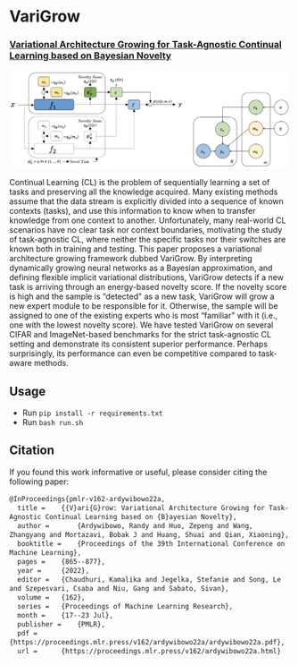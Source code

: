 # VariGrow
### [Variational Architecture Growing for Task-Agnostic Continual Learning based on Bayesian Novelty](https://proceedings.mlr.press/v162/ardywibowo22a.html)

![Architecture Diagram](./images/diagram.png)

Continual Learning (CL) is the problem of sequentially learning a set of tasks and preserving all the knowledge acquired. Many existing methods assume that the data stream is explicitly divided into a sequence of known contexts (tasks), and use this information to know when to transfer knowledge from one context to another. Unfortunately, many real-world CL scenarios have no clear task nor context boundaries, motivating the study of task-agnostic CL, where neither the specific tasks nor their switches are known both in training and testing. This paper proposes a variational architecture growing framework dubbed VariGrow. By interpreting dynamically growing neural networks as a Bayesian approximation, and defining flexible implicit variational distributions, VariGrow detects if a new task is arriving through an energy-based novelty score. If the novelty score is high and the sample is “detected" as a new task, VariGrow will grow a new expert module to be responsible for it. Otherwise, the sample will be assigned to one of the existing experts who is most “familiar" with it (i.e., one with the lowest novelty score). We have tested VariGrow on several CIFAR and ImageNet-based benchmarks for the strict task-agnostic CL setting and demonstrate its consistent superior performance. Perhaps surprisingly, its performance can even be competitive compared to task-aware methods.

## Usage

- Run `pip install -r requirements.txt`
- Run `bash run.sh`

## Citation

If you found this work informative or useful, please consider citing the following paper:

```
@InProceedings{pmlr-v162-ardywibowo22a,
  title = 	 {{V}ari{G}row: Variational Architecture Growing for Task-Agnostic Continual Learning based on {B}ayesian Novelty},
  author =       {Ardywibowo, Randy and Huo, Zepeng and Wang, Zhangyang and Mortazavi, Bobak J and Huang, Shuai and Qian, Xiaoning},
  booktitle = 	 {Proceedings of the 39th International Conference on Machine Learning},
  pages = 	 {865--877},
  year = 	 {2022},
  editor = 	 {Chaudhuri, Kamalika and Jegelka, Stefanie and Song, Le and Szepesvari, Csaba and Niu, Gang and Sabato, Sivan},
  volume = 	 {162},
  series = 	 {Proceedings of Machine Learning Research},
  month = 	 {17--23 Jul},
  publisher =    {PMLR},
  pdf = 	 {https://proceedings.mlr.press/v162/ardywibowo22a/ardywibowo22a.pdf},
  url = 	 {https://proceedings.mlr.press/v162/ardywibowo22a.html}
```
